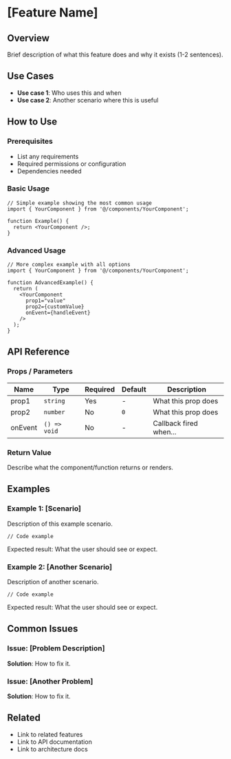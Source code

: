 # [Feature Name]

## Overview

Brief description of what this feature does and why it exists (1-2 sentences).

## Use Cases

- **Use case 1**: Who uses this and when
- **Use case 2**: Another scenario where this is useful

## How to Use

### Prerequisites

- List any requirements
- Required permissions or configuration
- Dependencies needed

### Basic Usage

```tsx
// Simple example showing the most common usage
import { YourComponent } from '@/components/YourComponent';

function Example() {
  return <YourComponent />;
}
```

### Advanced Usage

```tsx
// More complex example with all options
import { YourComponent } from '@/components/YourComponent';

function AdvancedExample() {
  return (
    <YourComponent
      prop1="value"
      prop2={customValue}
      onEvent={handleEvent}
    />
  );
}
```

## API Reference

### Props / Parameters

| Name | Type | Required | Default | Description |
|------|------|----------|---------|-------------|
| prop1 | `string` | Yes | - | What this prop does |
| prop2 | `number` | No | `0` | What this prop does |
| onEvent | `() => void` | No | - | Callback fired when... |

### Return Value

Describe what the component/function returns or renders.

## Examples

### Example 1: [Scenario]

Description of this example scenario.

```tsx
// Code example
```

Expected result: What the user should see or expect.

### Example 2: [Another Scenario]

Description of another scenario.

```tsx
// Code example
```

Expected result: What the user should see or expect.

## Common Issues

### Issue: [Problem Description]

**Solution**: How to fix it.

### Issue: [Another Problem]

**Solution**: How to fix it.

## Related

- Link to related features
- Link to API documentation
- Link to architecture docs
